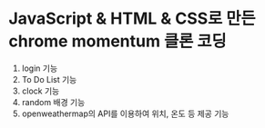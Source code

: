 # JavaScript & HTML & CSS로 만든 chrome momentum 클론 코딩
01) login 기능
02) To Do List 기능
03) clock 기능
04) random 배경 기능
05) openweathermap의 API를 이용하여 위치, 온도 등 제공 기능



